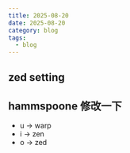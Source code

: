 ```yaml
---
title: 2025-08-20
date: 2025-08-20
category: blog
tags:
  - blog
---
```


## zed setting

## hammspoone 修改一下

- u -> warp
- i -> zen
- o -> zed
